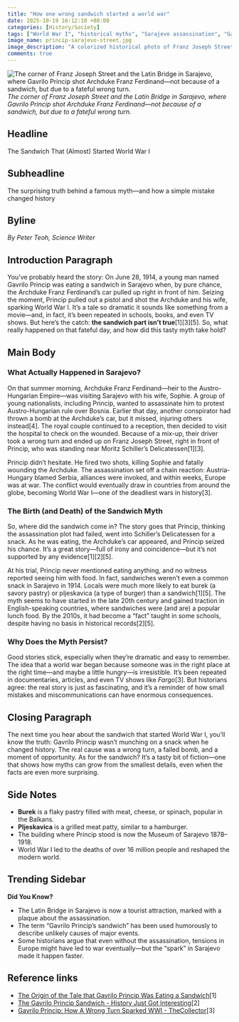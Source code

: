 ```yaml
---
title: "How one wrong sandwich started a world war"
date: 2025-10-19 16:12:10 +08:00
categories: [History/Society]
tags: ["World War I", "historical myths", "Sarajevo assassination", "Gavrilo Princip", "Franz Ferdinand"]
image_name: princip-sarajevo-street.jpg
image_description: "A colorized historical photo of Franz Joseph Street in Sarajevo, circa 1914, showing the bustling city center with horse-drawn carriages and early automobiles. In the foreground, the Latin Bridge is visible, with Moritz Schiller's Delicatessen (now the Museum of Sarajevo 1878–1918) on the corner. The scene is lively, suggesting the unexpected drama that unfolded here."
comments: true
---
```



![The corner of Franz Joseph Street and the Latin Bridge in Sarajevo, where Gavrilo Princip shot Archduke Franz Ferdinand—not because of a sandwich, but due to a fateful wrong turn.](/assets/images/princip-sarajevo-street.jpg)
*The corner of Franz Joseph Street and the Latin Bridge in Sarajevo, where Gavrilo Princip shot Archduke Franz Ferdinand—not because of a sandwich, but due to a fateful wrong turn.*

<!-- Image Description: A colorized historical photo of Franz Joseph Street in Sarajevo, circa 1914, showing the bustling city center with horse-drawn carriages and early automobiles. In the foreground, the Latin Bridge is visible, with Moritz Schiller's Delicatessen (now the Museum of Sarajevo 1878–1918) on the corner. The scene is lively, suggesting the unexpected drama that unfolded here. -->


## Headline
The Sandwich That (Almost) Started World War I

## Subheadline
The surprising truth behind a famous myth—and how a simple mistake changed history

## Byline
*By Peter Teoh, Science Writer*

## Introduction Paragraph
You’ve probably heard the story: On June 28, 1914, a young man named Gavrilo Princip was eating a sandwich in Sarajevo when, by pure chance, the Archduke Franz Ferdinand’s car pulled up right in front of him. Seizing the moment, Princip pulled out a pistol and shot the Archduke and his wife, sparking World War I. It’s a tale so dramatic it sounds like something from a movie—and, in fact, it’s been repeated in schools, books, and even TV shows. But here’s the catch: **the sandwich part isn’t true**[1][3][5]. So, what really happened on that fateful day, and how did this tasty myth take hold?

## Main Body
### What Actually Happened in Sarajevo?
On that summer morning, Archduke Franz Ferdinand—heir to the Austro-Hungarian Empire—was visiting Sarajevo with his wife, Sophie. A group of young nationalists, including Princip, wanted to assassinate him to protest Austro-Hungarian rule over Bosnia. Earlier that day, another conspirator had thrown a bomb at the Archduke’s car, but it missed, injuring others instead[4]. The royal couple continued to a reception, then decided to visit the hospital to check on the wounded. Because of a mix-up, their driver took a wrong turn and ended up on Franz Joseph Street, right in front of Princip, who was standing near Moritz Schiller’s Delicatessen[1][3].

Princip didn’t hesitate. He fired two shots, killing Sophie and fatally wounding the Archduke. The assassination set off a chain reaction: Austria-Hungary blamed Serbia, alliances were invoked, and within weeks, Europe was at war. The conflict would eventually draw in countries from around the globe, becoming World War I—one of the deadliest wars in history[3].

### The Birth (and Death) of the Sandwich Myth
So, where did the sandwich come in? The story goes that Princip, thinking the assassination plot had failed, went into Schiller’s Delicatessen for a snack. As he was eating, the Archduke’s car appeared, and Princip seized his chance. It’s a great story—full of irony and coincidence—but it’s not supported by any evidence[1][2][5].

At his trial, Princip never mentioned eating anything, and no witness reported seeing him with food. In fact, sandwiches weren’t even a common snack in Sarajevo in 1914. Locals were much more likely to eat burek (a savory pastry) or pljeskavica (a type of burger) than a sandwich[1][5]. The myth seems to have started in the late 20th century and gained traction in English-speaking countries, where sandwiches were (and are) a popular lunch food. By the 2010s, it had become a “fact” taught in some schools, despite having no basis in historical records[2][5].

### Why Does the Myth Persist?
Good stories stick, especially when they’re dramatic and easy to remember. The idea that a world war began because someone was in the right place at the right time—and maybe a little hungry—is irresistible. It’s been repeated in documentaries, articles, and even TV shows like *Fargo*[3]. But historians agree: the real story is just as fascinating, and it’s a reminder of how small mistakes and miscommunications can have enormous consequences.

## Closing Paragraph
The next time you hear about the sandwich that started World War I, you’ll know the truth: Gavrilo Princip wasn’t munching on a snack when he changed history. The real cause was a wrong turn, a failed bomb, and a moment of opportunity. As for the sandwich? It’s a tasty bit of fiction—one that shows how myths can grow from the smallest details, even when the facts are even more surprising.

## Side Notes
- **Burek** is a flaky pastry filled with meat, cheese, or spinach, popular in the Balkans.
- **Pljeskavica** is a grilled meat patty, similar to a hamburger.
- The building where Princip stood is now the Museum of Sarajevo 1878–1918.
- World War I led to the deaths of over 16 million people and reshaped the modern world.

## Trending Sidebar
**Did You Know?**
- The Latin Bridge in Sarajevo is now a tourist attraction, marked with a plaque about the assassination.
- The term “Gavrilo Princip’s sandwich” has been used humorously to describe unlikely causes of major events.
- Some historians argue that even without the assassination, tensions in Europe might have led to war eventually—but the “spark” in Sarajevo made it happen faster.

## Reference links
- [The Origin of the Tale that Gavrilo Princip Was Eating a Sandwich](https://www.smithsonianmag.com/history/gavrilo-princips-sandwich-79480741/)[1]
- [The Gavrilo Princip Sandwich - History Just Got Interesting](https://historyjustgotinteresting.com/assassination/gavrilo-princip-sandwich/)[2]
- [Gavrilo Princip: How A Wrong Turn Sparked WWI - TheCollector](https://www.thecollector.com/gavrilo-princip-ww1/)[3]
